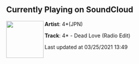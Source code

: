 ## Currently Playing on SoundCloud

[<img align="left" width="100" src="https://i1.sndcdn.com/artworks-s0La4yNRhP1mRJY0-z90suQ-t500x500.jpg">](https://soundcloud.com/4_jpn_official/4-dead-love-radio-edit)

**Artist**: 4*(JPN) 

**Track**: 4* - Dead Love (Radio Edit)

Last updated at 03/25/2021 13:49
